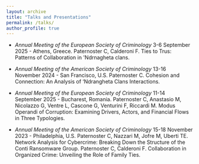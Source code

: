 ```yaml
---
layout: archive
title: "Talks and Presentations"
permalink: /talks/
author_profile: true
---
```


* _Annual Meeting of the European Society of Criminology_ 3-6 September 2025 - Athens, Greece.
Paternoster C, Calderoni F. Ties to Trus: Patterns of Collaboration in 'Ndrnagheta clans.

* _Annual Meeting of the American Society of Criminology_ 13-16 November 2024 - San Francisco, U.S.
Paternoster C. Cohesion and Connection: An Analysis of ‘Ndrangheta Clans Interactions.

* _Annual Meeting of the European Society of Criminology_ 11-14 September 2025 - Bucharest, Romania.
Paternoster C, Anastasio M, Nicolazzo G, Ventre L, Cascone G, Venturini F, Riccardi M. Modus Operandi of Corruption: Examining Drivers, Actors, and Financial Flows in Three Typologies.

* _Annual Meeting of the American Society of Criminology_ 15-18 November 2023 - Philadelphia, U.S.
Paternoster C, Nazzari M, Jofre M, Uberti TE. Network Analysis for Cybercrime: Breaking Down the Structure of the Conti Ransomware Group.
Paternoster C, Calderoni F. Collaboration in Organized Crime: Unveiling the Role of Family Ties.


